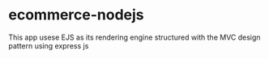 # ecommerce-nodejs

This app usese EJS as its rendering engine structured with the MVC design pattern using express js 
